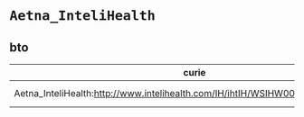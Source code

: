 # `Aetna_InteliHealth`
## bto
| curie                                                                           |   usages | nodes                                                                                                           |
|---------------------------------------------------------------------------------|----------|-----------------------------------------------------------------------------------------------------------------|
| Aetna_InteliHealth:http://www.intelihealth.com/IH/ihtIH/WSIHW000/8096/8514.html |        1 | [http://purl.obolibrary.org/obo/BTO:0000580](https://bioregistry.io/http://purl.obolibrary.org/obo/BTO:0000580) |
